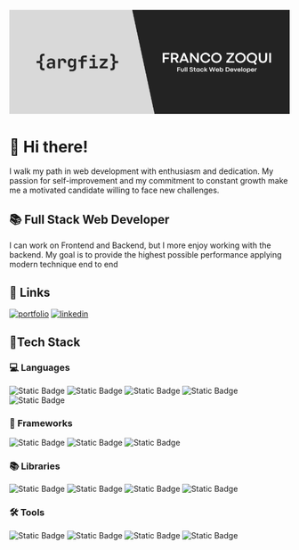 ![Preview card](./banner.png)
# 👋 Hi there!
I walk my path in web development with enthusiasm and dedication. My passion for self-improvement and my commitment to constant growth make me a motivated candidate willing to face new challenges.

## 📚 Full Stack Web Developer
I can work on Frontend and Backend, but I more enjoy working with the backend. My goal is to provide the highest possible performance applying modern technique end to end

## 🔗 Links
[![portfolio](https://img.shields.io/badge/my_portfolio-000?style=for-the-badge&logo=ko-fi&logoColor=white)](https://argfiz.github.io/cv-francozoqui/)
[![linkedin](https://img.shields.io/badge/linkedin-0A66C2?style=for-the-badge&logo=linkedin&logoColor=white)](https://www.linkedin.com/in/franco-zoqui-35453456/)

## 📕Tech Stack
### 💻 Languages
![Static Badge](https://img.shields.io/badge/HTML-black?style=for-the-badge&logo=html5&labelColor=black&color=%23e34e26)
![Static Badge](https://img.shields.io/badge/CSS-black?style=for-the-badge&logo=css&labelColor=black&color=%23663399)
![Static Badge](https://img.shields.io/badge/JavaScript-f7e025?style=for-the-badge&logo=javascript&labelColor=black)
![Static Badge](https://img.shields.io/badge/TypeScript-377cc8?style=for-the-badge&logo=typescript&labelColor=black)
![Static Badge](https://img.shields.io/badge/SQL-376696?style=for-the-badge&logo=postgresql&logoColor=white)

### 🔳 Frameworks
![Static Badge](https://img.shields.io/badge/Next.js-black?style=for-the-badge&logo=nextdotjs)
![Static Badge](https://img.shields.io/badge/NestJS-black?style=for-the-badge&logo=nestjs&color=%23eb2f4b)
![Static Badge](https://img.shields.io/badge/Express-383838?style=for-the-badge&logo=express)


### 📚 Libraries
![Static Badge](https://img.shields.io/badge/React-50d6ff?style=for-the-badge&logo=react&labelColor=black)
![Static Badge](https://img.shields.io/badge/TypeORM-black?style=for-the-badge&logo=typeorm&color=%23ea3b2b)
![Static Badge](https://img.shields.io/badge/Passport-3ae37e?style=for-the-badge&logo=passport&labelColor=black)
![Static Badge](https://img.shields.io/badge/JWT-black?style=for-the-badge&logo=jsonwebtokens&labelColor=%2300f2e6)


### 🛠️ Tools 
![Static Badge](https://img.shields.io/badge/Node.js-689862?style=for-the-badge&logo=node.js&labelColor=black)
![Static Badge](https://img.shields.io/badge/Docker-black?style=for-the-badge&logo=docker&logoColor=white&labelColor=black&color=%230874b8)
![Static Badge](https://img.shields.io/badge/Git-black?style=for-the-badge&logo=git&labelColor=black&color=%23f1563a)
![Static Badge](https://img.shields.io/badge/GitHub-black?style=for-the-badge&logo=github&labelColor=black)


